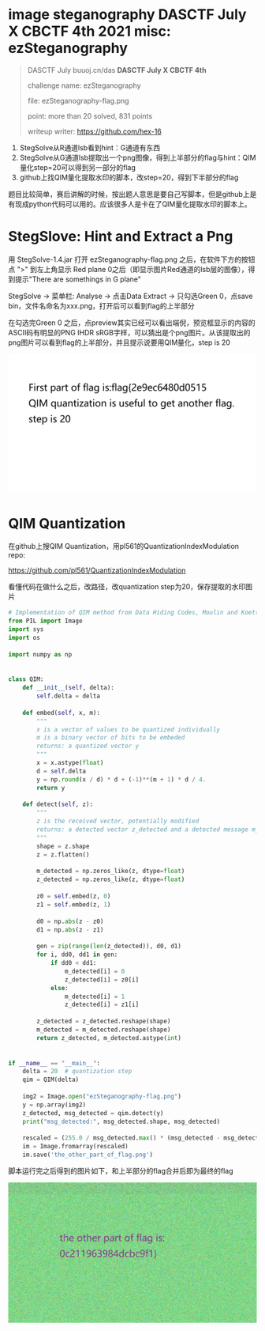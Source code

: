 # image steganography DASCTF July X CBCTF 4th 2021 misc: ezSteganography

> DASCTF July buuoj.cn/das   **DASCTF July X CBCTF 4th**
>
> challenge name: ezSteganography
>
> file: ezSteganography-flag.png
>
> point: more than 20 solved, 831 points
>
> writeup writer: https://github.com/hex-16

1. StegSolve从R通道lsb看到hint：G通道有东西
2. StegSolve从G通道lsb提取出一个png图像，得到上半部分的flag与hint：QIM量化step=20可以得到另一部分的flag
3. github上找QIM量化提取水印的脚本，改step=20，得到下半部分的flag

题目比较简单，赛后讲解的时候，按出题人意思是要自己写脚本，但是github上是有现成python代码可以用的。应该很多人是卡在了QIM量化提取水印的脚本上。

# StegSlove: Hint and Extract a Png

用 StegSolve-1.4.jar 打开 ezSteganography-flag.png 之后，在软件下方的按钮点 ">" 到左上角显示 Red plane 0之后（即显示图片Red通道的lsb层的图像），得到提示"There are somethings in G plane"

StegSolve -> 菜单栏: Analyse -> 点击Data Extract -> 只勾选Green 0，点save bin，文件名命名为xxx.png，打开后可以看到flag的上半部分

在勾选完Green 0 之后，点preview其实已经可以看出端倪，预览框显示的内容的ASCII码有明显的PNG IHDR sRGB字样，可以猜出是个png图片。从该提取出的png图片可以看到flag的上半部分，并且提示说要用QIM量化，step is 20

![](./green_lsb.png)



# QIM Quantization

在github上搜QIM Quantization，用pl561的QuantizationIndexModulation repo:

https://github.com/pl561/QuantizationIndexModulation

看懂代码在做什么之后，改路径，改quantization step为20，保存提取的水印图片

```python
# Implementation of QIM method from Data Hiding Codes, Moulin and Koetter, 2005
from PIL import Image
import sys
import os

import numpy as np


class QIM:
    def __init__(self, delta):
        self.delta = delta

    def embed(self, x, m):
        """
        x is a vector of values to be quantized individually
        m is a binary vector of bits to be embeded
        returns: a quantized vector y
        """
        x = x.astype(float)
        d = self.delta
        y = np.round(x / d) * d + (-1)**(m + 1) * d / 4.
        return y

    def detect(self, z):
        """
        z is the received vector, potentially modified
        returns: a detected vector z_detected and a detected message m_detected
        """
        shape = z.shape
        z = z.flatten()

        m_detected = np.zeros_like(z, dtype=float)
        z_detected = np.zeros_like(z, dtype=float)

        z0 = self.embed(z, 0)
        z1 = self.embed(z, 1)

        d0 = np.abs(z - z0)
        d1 = np.abs(z - z1)

        gen = zip(range(len(z_detected)), d0, d1)
        for i, dd0, dd1 in gen:
            if dd0 < dd1:
                m_detected[i] = 0
                z_detected[i] = z0[i]
            else:
                m_detected[i] = 1
                z_detected[i] = z1[i]

        z_detected = z_detected.reshape(shape)
        m_detected = m_detected.reshape(shape)
        return z_detected, m_detected.astype(int)


if __name__ == "__main__":
    delta = 20  # quantization step
    qim = QIM(delta)

    img2 = Image.open("ezSteganography-flag.png")
    y = np.array(img2)
    z_detected, msg_detected = qim.detect(y)
    print("msg_detected:", msg_detected.shape, msg_detected)

    rescaled = (255.0 / msg_detected.max() * (msg_detected - msg_detected.min())).astype(np.uint8)
    im = Image.fromarray(rescaled)
    im.save('the_other_part_of_flag.png')

```

脚本运行完之后得到的图片如下，和上半部分的flag合并后即为最终的flag

![](./the_other_part_of_flag.png)

